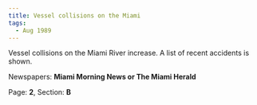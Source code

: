 ```yaml
---  
title: Vessel collisions on the Miami  
tags:  
  - Aug 1989  
---  
```

  
Vessel collisions on the Miami River increase. A list of recent accidents is shown.  
  
Newspapers: **Miami Morning News or The Miami Herald**  
  
Page: **2**, Section: **B** 
